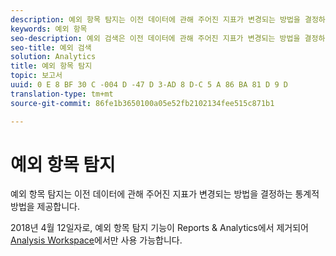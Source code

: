```yaml
---
description: 예외 항목 탐지는 이전 데이터에 관해 주어진 지표가 변경되는 방법을 결정하는 통계적 방법을 제공합니다.
keywords: 예외 항목
seo-description: 예외 검색은 이전 데이터에 관해 주어진 지표가 변경되는 방법을 결정하는 통계적 방법을 제공합니다.
seo-title: 예외 검색
solution: Analytics
title: 예외 항목 탐지
topic: 보고서
uuid: 0 E 8 BF 30 C -004 D -47 D 3-AD 8 D-C 5 A 86 BA 81 D 9 D
translation-type: tm+mt
source-git-commit: 86fe1b3650100a05e52fb2102134fee515c871b1

---
```



# 예외 항목 탐지

예외 항목 탐지는 이전 데이터에 관해 주어진 지표가 변경되는 방법을 결정하는 통계적 방법을 제공합니다.

2018년 4월 12일자로, 예외 항목 탐지 기능이 Reports &amp; Analytics에서 제거되어 [Analysis Workspace](https://marketing.adobe.com/resources/help/en_US/analytics/analysis-workspace/virtual-analyst.html)에서만 사용 가능합니다.
